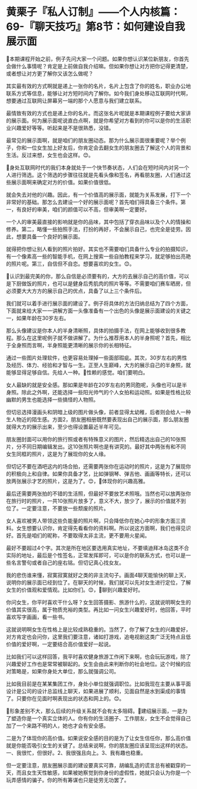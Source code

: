 # 黄栗子『私人订制』——个人内核篇：69-『聊天技巧』第8节：如何建设自我展示面

🎼本期课程开始之前，例子先问大家一个问题。如果你想认识某位新朋友，你首先会做什么事情呢？肯定是上前做自我介绍嘛。但如果你想让对方把你记得更清楚，或者想让对方更了解你又该怎么做呢？

其实最有效的方式啊就是递上一张你的名片，名片上包含了你的姓名，职业办公地联系方式等信息，能够让对方短时间内了解你。如今我们身处移动互联网时代啊，想要通过互联网让屏幕另一端的那个人愿意与我们建立联系。

最情致有效的方式也是递上你的名片。而这张名片呢就是本期课程例子要给大家讲的展示面。何为展示面呢说直白点啊，就是你希望对方看到的你可以是你的生活职业兴趣爱好等等。听起来是不是很熟悉，没错。

最常见的展示面啊，就是咱们的朋友圈动态。那为什么展示面很重要呢？举个例子，你和一位女生加上好友后，你肯定会去翻女生的朋友圈去了解这个人的背景和生活。反过来想，女生也会这样。😊。

🎼身处互联网时代的我们本身就处于一个快节奏状态，人们会在短时间内对另一个人进行筛选。这个筛选的步骤往往就是先看头像和签名，再看朋友圈，人们通过这些展示面啊来确定对方的价值。如果价值很低。

就会失去对他的兴趣。因此，有一个价值高的展示面，就能为关系发展，打下一个非常好的基础。那怎么去建设一个好的展示面呢？首先咱们得具备三个条件。第一，有良好的审美，咱们的颜值可以不高，但审美啊一定要好。

一个人的审美最直接的影响就是你的品味，其中包括了穿衣品味以及个人的情操和修养。第二，略懂一些拍照手法，打扮的再好，不会展示自己，也完全是徒劳。因此，想要具备一个良好的展示面。

就得把你想让别人看到的照片拍好。其实也不需要咱们具备什么专业的拍摄知识，有一个像素高一些的智能手机，在网上搜索一些自拍教程来学习，就足够拍出亮艳的照片呢。第三，自信但不自恋。想要喜欢的女生。😊。

🎼认识到最完美的你，那么自信是必须要有的，大方的去展示自己的高价值，可以是下厨做饭的照片，也可以是健身后秀肌肉的照片等等。不需要咱们赛车晒房，但必须要大大方方的展示自己的优点，具备了以上三个条件后。

我们就可以着手进行展示面的建设了。例子将具体的方法归纳总结为了四个方面，下面就来给大家一一讲解方面一头像准备有一个出色的头像是展示面建设的关键之一，如果年龄在30岁左右。

那么头像建议是你本人的半身清晰照，具体的拍摄手法，在网上能够收到很多教程。那么在这里呢例子就不做讲解了。为什么推荐用本人的半身照呢？首先，相比于全身照而言啊，半身照能更清晰的展示你的长相特征。

通过一些图片处理软件，也更容易处理掉一些面部瑕疵。其次，30岁左右的男性及经历、体力、经验和才智与一生。正至人生巅峰，大方的展示自己的半身照，就能够显得足够自信。先给人一种。🎼性赖的感觉。咱们要明白。

女人最缺的就是安全感。那如果是年龄在20岁左右的男同胞呢，头像也可以是半身照。除此之外啊，还能选择一些阳光帅气的个人女拍和运动照。如果是性格比较幽默的男生也能选择一些搞怪的人物照。

但切忌选择漫画头和阴暗上级的图片做头像，前者显得太幼稚，后者则会给人一种生人物近的陌生感。方面2，朋友圈相册既然要表现出自己的展示面，那么朋友圈就得大方的展示出来，至少也得设置最近半年可见。

朋友圈封面可以用你的旅行照或者有特殊意义的图片，然后精选出自己的10张照片，分不同日期编辑发出。这10张照片啊也是有讲究的。最好其中两张有和不同女生同框的照片，这是为了展现你的女人缘。

但切记不要在酒吧这内的场合拍，还需要两张你在运动时的照片，这是为了展现你的积极向上和自律。如果你具备才艺，比如弹钢琴、弹吉他、画画等特长，还可以放两张展示才艺的照片，这是为了。😊，🎼体现你的兴趣高雅。

最后还需要两张拍的不错的生活照，但最好不要放艺术照哦。当然也可以放两张你在旅行时的照片，一共10张照片放多了，意义不大，放少了，展示的价值就不到位了。一定要注意，不要放一些颓废的照片。

女人喜欢被男人带领这些负能量的照片啊，只会降低你在她心中的形象方面三资料。女生想要认识你，肯定得先看看你的资料啊。所以说这方面啊，我们也得见识好。首先是咱们的昵称，不要取得太非主流，更不要用火星闻。

最好不要超过4个字。其次是所在地区要选用真实地址，不要填迪拜冰岛这类不合实际的地址，最后是个性签名，正常发挥即可，可以是你的联系方式，也可以是一些名言警句或者自己的座右铭。但切记真心找女友。

我的悲伤谁来懂，寂寞寂寞就好之类的非主流句子。画面4聊天能愉快的聊上天，说明你的展示面已经到位了。在聊天的时候，我们就可以先对女生进行定位，了解女生的价值观和爱情观。比如你们。😊，🎼聊到兴趣爱好时。

你问女生，你平时喜欢干什么呀？女生回答摄影、旅游什么的，这就说明啊女生的价值其实很高，属于物质充裕的类型。再比如一问女生兴趣爱好时，他回答，平时喜欢写字画画，看一些书。

这就说明啊女生在性格上是比较成熟稳重的。当然了，你了解了女生的兴趣爱好，对方肯定也会问你，这里我们要注意，诸如打游戏，追电视剧这类广泛无特点且低价值的爱好啊，一定要结合高价值爱好一起说。

比如我们可以这样回答，我平时喜欢健身旅游工作闲下来啊，也会玩玩游戏，除了兴趣爱好工作也是常常被聊起的。女生会由此来判断你的社会地位。这个时候的应对策略是，如果你身处大单位，那么就强调公司。

比如我目前是在某某集团工作，身处小单位就强调职位。比如我现在主要从事平面设计是公司的设计总监线上聊天，如果进展了顺利，见面自然是水到渠成的事情了。只要你在见面时啊表现出的状态和网上的。😊。

🎼形象差别不大，那么后续的升级关系就不会有太多阻碍。🎼建绍展示面，一是为了塑造你是一个真实立体的人。你有你的生活圈子、工作朋友，女生不会觉得自己加了一个来路不明的人，她也才会有安全感。

二是为了体现你的高价值。如果说安全感的目的是为了让女生信任你，那么高价值就是你能否吸引女生的关键了。总结来说啊，你的朋友圈应该呈现出这样的状态。一、我很忙，但很好。2、我很强且向上。3、我有趣也稳重。

但一定要注意，朋友圈展示面的建设要真实可靠，胡编乱造的谎言总有被戳穿的一天，而且女生天性敏感，如果被她察觉到你身份的虚假性，她就只会认为你是一个玩弄感情的骗子。你的所有筹谋也只是徒劳无功罢了。

